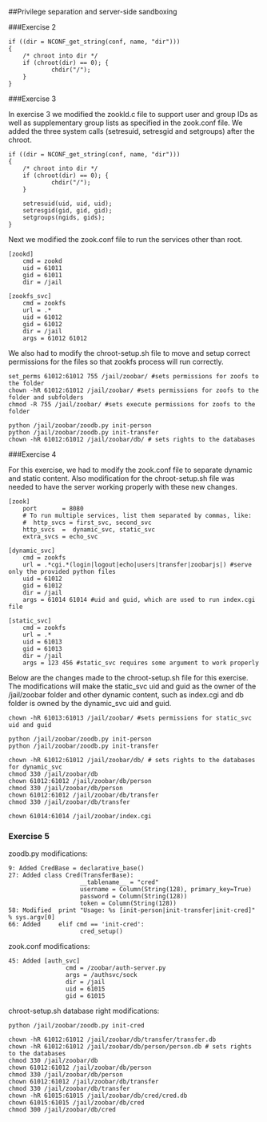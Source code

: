 ##Privilege separation and server-side sandboxing

###Exercise 2

    if ((dir = NCONF_get_string(conf, name, "dir")))
    {
        /* chroot into dir */
        if (chroot(dir) == 0); {
                chdir("/");
        } 
    }

###Exercise 3

In exercise 3 we modified the zookld.c file to support user and group IDs as well as supplementary group lists as specified in the zook.conf file. We added the three system calls (setresuid, setresgid and setgroups) after the chroot.

    if ((dir = NCONF_get_string(conf, name, "dir")))
    {
        /* chroot into dir */
        if (chroot(dir) == 0); {
                chdir("/");
        }

        setresuid(uid, uid, uid);
        setresgid(gid, gid, gid);
        setgroups(ngids, gids);
    }

Next we modified the zook.conf file to run the services other than root.

    [zookd]
        cmd = zookd
        uid = 61011
        gid = 61011
        dir = /jail

    [zookfs_svc]
        cmd = zookfs
        url = .*
        uid = 61012
        gid = 61012
        dir = /jail
        args = 61012 61012
    
We also had to modify the chroot-setup.sh file to move and setup correct permissions for the files so that zookfs process will run correctly.

    set_perms 61012:61012 755 /jail/zoobar/ #sets permissions for zoofs to the folder
    chown -hR 61012:61012 /jail/zoobar/ #sets permissions for zoofs to the folder and subfolders
    chmod -R 755 /jail/zoobar/ #sets execute permissions for zoofs to the folder

    python /jail/zoobar/zoodb.py init-person
    python /jail/zoobar/zoodb.py init-transfer
    chown -hR 61012:61012 /jail/zoobar/db/ # sets rights to the databases

###Exercise 4

For this exercise, we had to modify the zook.conf file to separate dynamic and static content. Also modification for the chroot-setup.sh file was needed to have the server working properly with these new changes.

    [zook]
        port       = 8080
        # To run multiple services, list them separated by commas, like:
        #  http_svcs = first_svc, second_svc
        http_svcs  =  dynamic_svc, static_svc
        extra_svcs = echo_svc

    [dynamic_svc]
        cmd = zookfs
        url = .*cgi.*(login|logout|echo|users|transfer|zoobarjs|) #serve only the provided python files
        uid = 61012
        gid = 61012
        dir = /jail
        args = 61014 61014 #uid and guid, which are used to run index.cgi file

    [static_svc]
        cmd = zookfs
        url = .*
        uid = 61013
        gid = 61013
        dir = /jail
        args = 123 456 #static_svc requires some argument to work properly

Below are the changes made to the chroot-setup.sh file for this exercise. The modifications will make the static_svc uid and guid as the owner of the /jail/zoobar folder and other dynamic content, such as index.cgi and db folder is owned by the dynamic_svc uid and guid.

    chown -hR 61013:61013 /jail/zoobar/ #sets permissions for static_svc uid and guid

    python /jail/zoobar/zoodb.py init-person
    python /jail/zoobar/zoodb.py init-transfer

    chown -hR 61012:61012 /jail/zoobar/db/ # sets rights to the databases for dynamic_svc
    chmod 330 /jail/zoobar/db
    chown 61012:61012 /jail/zoobar/db/person
    chmod 330 /jail/zoobar/db/person
    chown 61012:61012 /jail/zoobar/db/transfer
    chmod 330 /jail/zoobar/db/transfer

    chown 61014:61014 /jail/zoobar/index.cgi

### Exercise 5

zoodb.py modifications:
    
    9: Added CredBase = declarative_base()
    27: Added class Cred(TransferBase):
                        __tablename__ = "cred"
                        username = Column(String(128), primary_key=True)
                        password = Column(String(128))
                        token = Column(String(128))
    58: Modified  print "Usage: %s [init-person|init-transfer|init-cred]" % sys.argv[0]
    66: Added     elif cmd == 'init-cred':
                        cred_setup()
                        
zook.conf modifications:

    45: Added [auth_svc]
                    cmd = /zoobar/auth-server.py
                    args = /authsvc/sock
                    dir = /jail
                    uid = 61015
                    gid = 61015
 
chroot-setup.sh database right modifications:

    python /jail/zoobar/zoodb.py init-cred
    
    chown -hR 61012:61012 /jail/zoobar/db/transfer/transfer.db
    chown -hR 61012:61012 /jail/zoobar/db/person/person.db # sets rights to the databases
    chmod 330 /jail/zoobar/db
    chown 61012:61012 /jail/zoobar/db/person
    chmod 330 /jail/zoobar/db/person
    chown 61012:61012 /jail/zoobar/db/transfer
    chmod 330 /jail/zoobar/db/transfer
    chown -hR 61015:61015 /jail/zoobar/db/cred/cred.db
    chown 61015:61015 /jail/zoobar/db/cred
    chmod 300 /jail/zoobar/db/cred